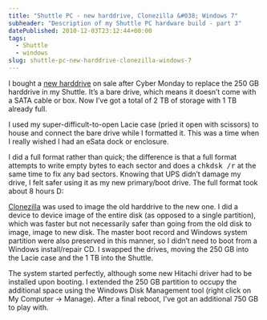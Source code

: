 ```yaml
---
title: "Shuttle PC - new harddrive, Clonezilla &#038; Windows 7"
subheader: "Description of my Shuttle PC hardware build - part 3"
datePublished: 2010-12-03T23:12:44+00:00
tags:
  - Shuttle
  - windows
slug: shuttle-pc-new-harddrive-clonezilla-windows-7
---
```


I bought a [new harddrive](http://www.newegg.com/Product/Product.aspx?Item=N82E16822145304)
on sale after Cyber Monday to replace the 250 GB harddrive in my Shuttle. It’s
a bare drive, which means it doesn’t come with a SATA cable or box. Now I’ve got
a total of 2 TB of storage with 1 TB already full.

I used my super-difficult-to-open Lacie case (pried it open with scissors) to
house and connect the bare drive while I formatted it. This was a time when
I really wished I had an eSata dock or enclosure.

I did a full format rather than quick; the difference is that a full format
attempts to write empty bytes to each sector and does a <kbd>chkdsk /r</kbd> at
the same time to fix any bad sectors. Knowing that UPS didn’t damage my drive,
I felt safer using it as my new primary/boot drive. The full format took about
8 hours D:

[Clonezilla](http://clonezilla.org/) was used to image the old harddrive to the
new one. I did a device to device image of the entire disk (as opposed to
a single partition), which was faster but not necessarily safer than going from
the old disk to image, image to new disk. The master boot record and Windows
system partition were also preserved in this manner, so I didn’t need to boot
from a Windows install/repair CD. I swapped the drives, moving the 250 GB into
the Lacie case and the 1 TB into the Shuttle.

The system started perfectly, although some new Hitachi driver had to be
installed upon booting. I extended the 250 GB partition to occupy the additional
space using the Windows Disk Management tool (right click on My Computer ->
Manage). After a final reboot, I’ve got an additional 750 GB to play with.
